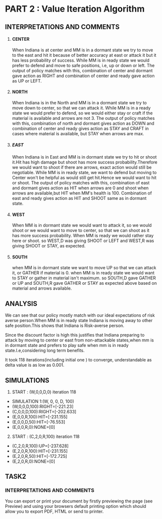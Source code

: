 # PART 2 : Value Iteration Algorithm

## INTERPRETATIONS AND COMMENTS

1. #### CENTER
	When Indiana is at center and MM is in a dormant state we try to move to the east and hit it because of better accuracy at east or attack it but it has less probability of success.
	While MM is in ready state we would prefer to defend and move to safe positions, i.e, up or down or left.
	The output of policy matches with this, combination of center and dormant gave action as RIGHT and combination of center and ready gave action as UP or LEFT.

2.	#### NORTH
	When Indiana is in the North and MM is in a dormant state we try to move down to center, so that we can attack it.
	While MM is in a ready state we would prefer to defend, so we would either stay or craft if the material is available and arrows are not 3.
	The output of policy matches with this, combination of north and dormant gives action as DOWN and combination of center and ready gives action as STAY and CRAFT in cases where material is available, but STAY when arrows are max.

3. ##### EAST
	When Indiana is in East and MM is in dormant state we try to hit or shoot it.Hit has high damage but shoot has more success probability.Therefore we would want to shoot if there are arrows, exact action would still be negotiable.
	While MM is in ready state, we want to defend but moving to Center won't be helpful as would still get hit.Hence we would want to hit or shoot.
	The output of policy matches with this, combination of east and dormant gives action as HIT when arrows are 0 and shoot when arrows are available,but HIT when MM's health is 100. Combination of east and ready gives action as HIT and SHOOT same as in dormant state.

4.	#### WEST
	When MM is in dormant state we would want to attack it, so we would shoot or we would want to move to center, so that we can shoot as it has more success probability.
	When MM is ready we would rather stay here or shoot.
	so WEST,D was giving SHOOT or LEFT and WEST,R was giving SHOOT or STAY, as expected.
	
5.	#### SOUTH
	when MM is in dormant state we want to move UP so that we can attack it, or GATHER if material is 0.
	when MM is in ready state we would want to STAY or gather in material isn't maximum.
	so SOUTH,D gave GATHER or UP and SOUTH,R gave GATHER or STAY as expected above based on material and arrows available.



## ANALYSIS
We can see that our policy mostly match with our ideal expectations of risk averse person.When MM is in ready state Indiana is moving away to other safe position.This shows that Indiana is Risk-averse person.

Since the discount factor is high this justifies that Indiana
preparing to attack by moving to center or east from non-attackable states,when mm is in dormant state and prefers to play safe when mm is in ready state.I.e,considering long term benefits.
    
It took 118 iterations(including initial one ) to converge, understandable as delta value is as low as 0.001.


## SIMULATIONS
1. START : (W,0,0,D,0)  iteration 118
* SIMULATION 1:(W, 0, 0, D, 100) 
* (W,0,0,D,100):RIGHT=[-221.23]
* (C,0,0,D,100):RIGHT=[-202.633]
* (E,0,0,R,100):HIT=[-231.155]
* (E,0,0,D,50):HIT=[-76.553]
* (E,0,0,R,0):NONE=[0]

2. START : (C,2,0,R,100) iteration 118
* (C,2,0,R,100):UP=[-237.628]
* (E,2,0,R,100):HIT=[-231.155]
* (E,2,0,R,50):HIT=[-172.725]
* (E,2,0,R,0):NONE=[0]


## TASK2
### INTERPRETATIONS AND COMMENTS
You can export or print your document by firstly previewing the page (see Preview) and using your browsers default printing option which should allow you to export PDF, HTML or send to printer.